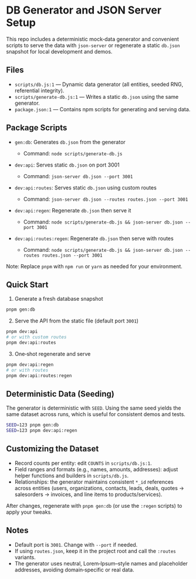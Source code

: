 # DB Generator and JSON Server Setup

This repo includes a deterministic mock‐data generator and convenient scripts to serve the data with `json-server` or regenerate a static `db.json` snapshot for local development and demos.

## Files

- `scripts/db.js:1` — Dynamic data generator (all entities, seeded RNG, referential integrity).
- `scripts/generate-db.js:1` — Writes a static `db.json` using the same generator.
- `package.json:1` — Contains npm scripts for generating and serving data.

## Package Scripts

- `gen:db`: Generates `db.json` from the generator
  - Command: `node scripts/generate-db.js`

- `dev:api`: Serves static `db.json` on port 3001
  - Command: `json-server db.json --port 3001`

- `dev:api:routes`: Serves static `db.json` using custom routes
  - Command: `json-server db.json --routes routes.json --port 3001`

- `dev:api:regen`: Regenerate `db.json` then serve it
  - Command: `node scripts/generate-db.js && json-server db.json --port 3001`

- `dev:api:routes:regen`: Regenerate `db.json` then serve with routes
  - Command: `node scripts/generate-db.js && json-server db.json --routes routes.json --port 3001`

Note: Replace `pnpm` with `npm run` or `yarn` as needed for your environment.

## Quick Start

1) Generate a fresh database snapshot

```sh
pnpm gen:db
```

2) Serve the API from the static file (default port `3001`)

```sh
pnpm dev:api
# or with custom routes
pnpm dev:api:routes
```

3) One‑shot regenerate and serve

```sh
pnpm dev:api:regen
# or with routes
pnpm dev:api:routes:regen
```

## Deterministic Data (Seeding)

The generator is deterministic with `SEED`. Using the same seed yields the same dataset across runs, which is useful for consistent demos and tests.

```sh
SEED=123 pnpm gen:db
SEED=123 pnpm dev:api:regen
```

## Customizing the Dataset

- Record counts per entity: edit `COUNTS` in `scripts/db.js:1`.
- Field ranges and formats (e.g., names, amounts, addresses): adjust helper functions and builders in `scripts/db.js`.
- Relationships: the generator maintains consistent `*_id` references across entities (users, organizations, contacts, leads, deals, quotes → salesorders → invoices, and line items to products/services).

After changes, regenerate with `pnpm gen:db` (or use the `:regen` scripts) to apply your tweaks.

## Notes

- Default port is `3001`. Change with `--port` if needed.
- If using `routes.json`, keep it in the project root and call the `:routes` variants.
- The generator uses neutral, Lorem‑Ipsum–style names and placeholder addresses, avoiding domain‑specific or real data.

